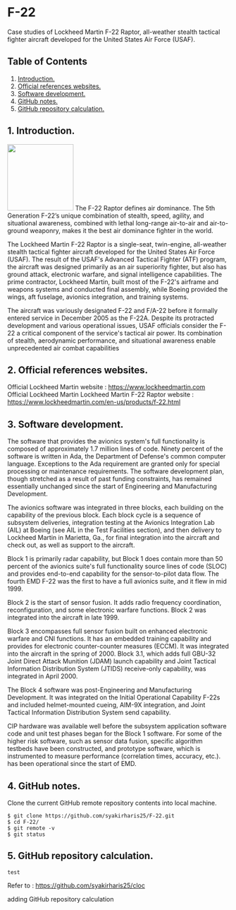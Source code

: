 # F-22
Case studies of Lockheed Martin F-22 Raptor,  all-weather stealth tactical fighter aircraft developed for the United States Air Force (USAF).

## Table of Contents
1. [Introduction.](#introduction)
2. [Official references websites.](#references)
3. [Software development.](#software)
4. [GitHub notes.](#github)
5. [GitHub repository calculation.](#calculation)

<a name="introduction"></a>
## 1. Introduction.
<img src="nodejs.png" height="150"> 
The F-22 Raptor defines air dominance. The 5th Generation F-22’s unique combination of stealth, speed, agility, and situational awareness, combined with lethal long-range air-to-air and air-to-ground weaponry, makes it the best air dominance fighter in the world.

The Lockheed Martin F-22 Raptor is a single-seat, twin-engine, all-weather stealth tactical fighter aircraft developed for the United States Air Force (USAF). The result of the USAF's Advanced Tactical Fighter (ATF) program, the aircraft was designed primarily as an air superiority fighter, but also has ground attack, electronic warfare, and signal intelligence capabilities. The prime contractor, Lockheed Martin, built most of the F-22's airframe and weapons systems and conducted final assembly, while Boeing provided the wings, aft fuselage, avionics integration, and training systems.

The aircraft was variously designated F-22 and F/A-22 before it formally entered service in December 2005 as the F-22A. Despite its protracted development and various operational issues, USAF officials consider the F-22 a critical component of the service's tactical air power. Its combination of stealth, aerodynamic performance, and situational awareness enable unprecedented air combat capabilities

<a name="references"></a>
## 2. Official references websites. <br />
Official Lockheed Martin website : https://www.lockheedmartin.com <br />
Official Lockheed Martin Lockheed Martin F-22 Raptor website : https://www.lockheedmartin.com/en-us/products/f-22.html <br />

<a name="software"></a>
## 3. Software development.
The software that provides the avionics system's full functionality is composed of approximately 1.7 million lines of code. Ninety percent of the software is written in Ada, the Department of Defense's common computer language. Exceptions to the Ada requirement are granted only for special processing or maintenance requirements. The software development plan, though stretched as a result of past funding constraints, has remained essentially unchanged since the start of Engineering and Manufacturing Development.

The avionics software was integrated in three blocks, each building on the capability of the previous block. Each block cycle is a sequence of subsystem deliveries, integration testing at the Avionics Integration Lab (AIL) at Boeing (see AIL in the Test Facilities section), and then delivery to Lockheed Martin in Marietta, Ga., for final integration into the aircraft and check out, as well as support to the aircraft.

Block 1 is primarily radar capability, but Block 1 does contain more than 50 percent of the avionics suite's full functionality source lines of code (SLOC) and provides end-to-end capability for the sensor-to-pilot data flow. The fourth EMD F-22 was the first to have a full avionics suite, and it flew in mid 1999.

Block 2 is the start of sensor fusion. It adds radio frequency coordination, reconfiguration, and some electronic warfare functions. Block 2 was integrated into the aircraft in late 1999.

Block 3 encompasses full sensor fusion built on enhanced electronic warfare and CNI functions. It has an embedded training capability and provides for electronic counter-counter measures (ECCM). It was integrated into the aircraft in the spring of 2000. Block 3.1, which adds full GBU-32 Joint Direct Attack Munition (JDAM) launch capability and Joint Tactical Information Distribution System (JTIDS) receive-only capability, was integrated in April 2000.

The Block 4 software was post-Engineering and Manufacturing Development. It was integrated on the Initial Operational Capability F-22s and included helmet-mounted cueing, AIM-9X integration, and Joint Tactical Information Distribution System send capability.

CIP hardware was available well before the subsystem application software code and unit test phases began for the Block 1 software. For some of the higher risk software, such as sensor data fusion, specific algorithm testbeds have been constructed, and prototype software, which is instrumented to measure performance (correlation times, accuracy, etc.). has been operational since the start of EMD.

<a name="github"></a>
## 4. GitHub notes.
Clone the current GitHub remote repository contents into local machine.
```
$ git clone https://github.com/syakirharis25/F-22.git
$ cd F-22/
$ git remote -v
$ git status
```

<a name="calculation"></a>
## 5. GitHub repository calculation.
```
test
```
Refer to : https://github.com/syakirharis25/cloc

adding GitHub repository calculation
